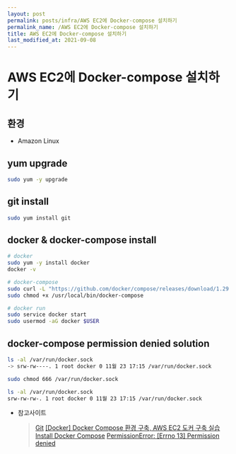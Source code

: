 ```yaml
---
layout: post
permalink: posts/infra/AWS EC2에 Docker-compose 설치하기
permalink_name: /AWS EC2에 Docker-compose 설치하기
title: AWS EC2에 Docker-compose 설치하기
last_modified_at: 2021-09-08
---
```

# AWS EC2에 Docker-compose 설치하기

## 환경

- Amazon Linux

## yum upgrade

```bash
sudo yum -y upgrade
```

## git install

```bash
sudo yum install git 
```

## docker & docker-compose install

```bash
# docker
sudo yum -y install docker
docker -v

# docker-compose
sudo curl -L "https://github.com/docker/compose/releases/download/1.29.2/docker-compose-$(uname -s)-$(uname -m)" -o /usr/local/bin/docker-compose
sudo chmod +x /usr/local/bin/docker-compose

# docker run
sudo service docker start
sudo usermod -aG docker $USER
```

## docker-compose permission denied solution

```bash
ls -al /var/run/docker.sock
-> srw-rw----. 1 root docker 0 11월 23 17:15 /var/run/docker.sock

sudo chmod 666 /var/run/docker.sock

ls -al /var/run/docker.sock
srw-rw-rw-. 1 root docker 0 11월 23 17:15 /var/run/docker.sock
```

- 참고사이트
    > [Git](https://git-scm.com/download/linux)
    > [[Docker] Docker Compose 환경 구축, AWS EC2 도커 구축 실습](https://ozofweird.tistory.com/entry/Docker-Docker-%EC%8B%A4%EC%8A%B5-2)
    > [Install Docker Compose](https://docs.docker.com/compose/install/)
    > [PermissionError: [Errno 13] Permission denied](https://deeds-not-words.tistory.com/entry/PermissionError-Errno-13-Permission-denied)
